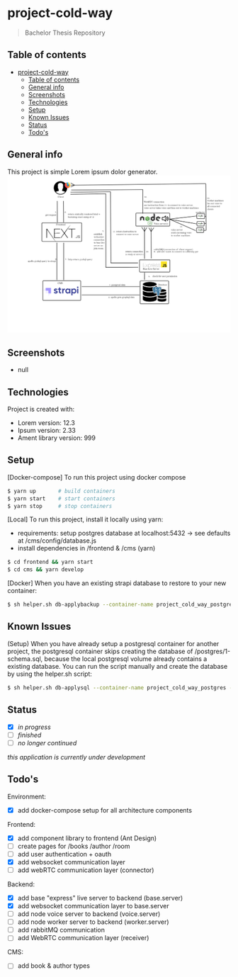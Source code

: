 # project-cold-way
> Bachelor Thesis Repository

## Table of contents
- [project-cold-way](#project-cold-way)
  - [Table of contents](#table-of-contents)
  - [General info](#general-info)
  - [Screenshots](#screenshots)
  - [Technologies](#technologies)
  - [Setup](#setup)
  - [Known Issues](#known-issues)
  - [Status](#status)
  - [Todo's](#todos)

## General info
This project is simple Lorem ipsum dolor generator.
![Project Proposal](./readme/architecture.png)

## Screenshots
- null 
## Technologies
Project is created with:
* Lorem version: 12.3
* Ipsum version: 2.33
* Ament library version: 999

## Setup
[Docker-compose] To run this project using docker compose
```bash
$ yarn up       # build containers
$ yarn start    # start containers 
$ yarn stop     # stop containers

```
[Local] To run this project, install it locally using yarn:
- requirements: setup postgres database at localhost:5432 -> see defaults at /cms/config/database.js
- install dependencies in /frontend & /cms (yarn)
```bash
$ cd frontend && yarn start
$ cd cms && yarn develop
```

[Docker] When you have an existing strapi database to restore to your new container:
```bash
$ sh helper.sh db-applybackup --container-name project_cold_way_postgres --file '/Users/Jonas/Desktop/dump-project_cold_way-202104181900.sql' --postgres-db-name project_cold_way --postgres-user postgres
```

## Known Issues
(Setup) When you have already setup a postgresql container for another project, the postgresql container skips creating the database of /postgres/1-schema.sql, because the local postgresql volume already contains a existing database. You can run the script manually and create the database by using the helper.sh script:
```bash
$ sh helper.sh db-applysql --container-name project_cold_way_postgres --schema 1-schema.sql --postgres-user postgres
```

## Status
- [x] _in progress_
- [ ] _finished_
- [ ] _no longer continued_ 

*this application is currently under development*

## Todo's

Environment:
- [x] add docker-compose setup for all architecture components

Frontend:
- [x] add component library to frontend (Ant Design)
- [ ] create pages for /books /author /room
- [ ] add user authentication + oauth
- [x] add websocket communication layer
- [ ] add webRTC communication layer (connector)

Backend:
- [x] add base "express" live server to backend (base.server)
- [x] add websocket communication layer to base.server 
- [ ] add node voice server to backend (voice.server)
- [ ] add node worker server to backend (worker.server)
- [ ] add rabbitMQ communication
- [ ] add WebRTC communication layer (receiver)

CMS:
- [ ] add book & author types
